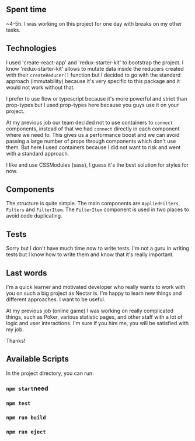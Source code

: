 ## Spent time

~4-5h. I was working on this project for one day with breaks on my other tasks.

## Technologies
I used 'create-react-app' and 'redux-starter-kit' to bootstrap the project.
I know 'redux-starter-kit' allows to mutate data inside the reducers created with their `createReducer()` function
but I decided to go with the standard approach (immutability) because it's very specific to this package and it would not work without that.


I prefer to use flow or typescript because it's more powerful and strict than prop-types but I used prop-types here because you guys use it on your project.


At my previous job our team decided not to use containers to `connect` components, instead of that
we had `connect` directly in each component where we need to. This gives us a performance boost and we can
avoid passing a large number of props through components which don't use them. But here I used containers
because I did not want to risk and went with a standard approach.

I like and use CSSModules (sass), I guess it's the best solution for styles for now.


## Components
The structure is quite simple. The main components are `AppliedFilters`, `Filters` and `FilterItem`.
The `FilterItem` component is used in two places to avoid code duplicating.


## Tests
Sorry but I don't have much time now to write tests. I'm not a guru in writing tests but I know how to write them and know 
that it's really important.

## Last words
I'm a quick learner and motivated developer who really wants to work with you on such a big project as Nectar is.
I'm happy to learn new things and different approaches. I want to be useful. 

At my previous job (online game) I was working on really complicated things, such as Poker, various statistic pages,
and other staff with a lot of logic and user interactions. I'm sure If you hire me, you will be satisfied with my job.

Thanks!
 
 
## Available Scripts

In the project directory, you can run:

### `npm start`need

### `npm test`

### `npm run build`

### `npm run eject`

